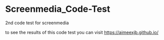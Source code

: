 # Screenmedia_Code-Test
2nd code test for screenmedia

to see the results of this code test you can visit 
https://aimeexjb.github.io/
